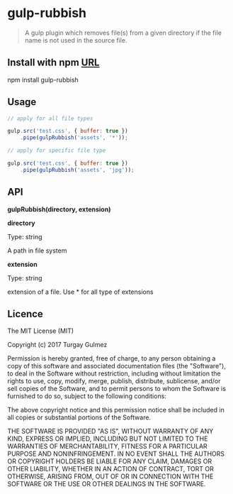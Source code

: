 gulp-rubbish
===========================

> A gulp plugin which removes file(s) from a given directory if the file name is not used in the source file.

Install with npm [URL](https://www.npmjs.com/)
-------------------
npm install gulp-rubbish

Usage
-----------
```js
// apply for all file types

gulp.src('test.css', { buffer: true })
	.pipe(gulpRubbish('assets', '*'));

// apply for specific file type

gulp.src('test.css', { buffer: true })
	.pipe(gulpRubbish('assets', 'jpg'));
```

API
-------------------

**gulpRubbish(directory, extension)**

**directory**

Type: string

A path in file system

**extension**

Type: string

extension of a file. Use * for all type of extensions

Licence
-------
The MIT License (MIT)

Copyright (c) 2017 Turgay Gulmez

Permission is hereby granted, free of charge, to any person obtaining a copy
of this software and associated documentation files (the "Software"), to deal
in the Software without restriction, including without limitation the rights
to use, copy, modify, merge, publish, distribute, sublicense, and/or sell
copies of the Software, and to permit persons to whom the Software is
furnished to do so, subject to the following conditions:

The above copyright notice and this permission notice shall be included in
all copies or substantial portions of the Software.

THE SOFTWARE IS PROVIDED "AS IS", WITHOUT WARRANTY OF ANY KIND, EXPRESS OR
IMPLIED, INCLUDING BUT NOT LIMITED TO THE WARRANTIES OF MERCHANTABILITY,
FITNESS FOR A PARTICULAR PURPOSE AND NONINFRINGEMENT. IN NO EVENT SHALL THE
AUTHORS OR COPYRIGHT HOLDERS BE LIABLE FOR ANY CLAIM, DAMAGES OR OTHER
LIABILITY, WHETHER IN AN ACTION OF CONTRACT, TORT OR OTHERWISE, ARISING FROM,
OUT OF OR IN CONNECTION WITH THE SOFTWARE OR THE USE OR OTHER DEALINGS IN
THE SOFTWARE.